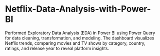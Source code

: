 # Netflix-Data-Analysis-with-Power-BI
Performed Exploratory Data Analysis (EDA) in Power BI using Power Query for data cleaning, transformation, and modeling. The dashboard visualizes Netflix trends, comparing movies and TV shows by category, country, ratings, and release year to reveal platform insights.
